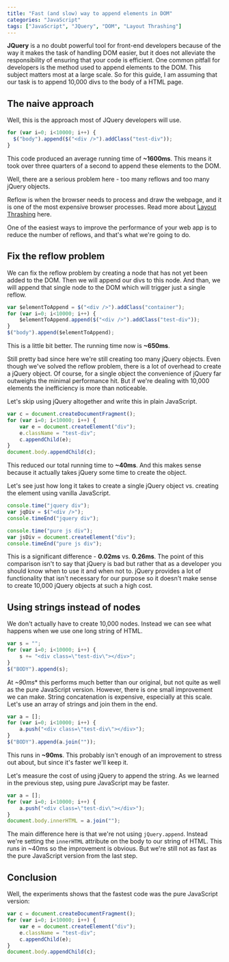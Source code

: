 ```yaml
---
title: "Fast (and slow) way to append elements in DOM"
categories: "JavaScript"
tags: ["JavaScript", "JQuery", "DOM", "Layout Thrashing"]
---
```


**JQuery** is a no doubt powerful tool for front-end developers because of the way it makes the task of handling DOM 
easier, but it does not alleviate the responsibility of ensuring that your code is efficient. 
One common pitfall for developers is the method used to append elements to the DOM. 
This subject matters most at a large scale. So for this guide, I am assuming that our task is to append 10,000 divs to 
the body of a HTML page.


## The naive approach

Well, this is the approach most of JQuery developers will use.

``` javascript
for (var i=0; i<10000; i++) {
  $("body").append($("<div />").addClass("test-div"));
}
```

This code produced an average running time of **~1600ms**. This means it took over three quarters of a second to append 
these elements to the DOM.

Well, there are a serious problem here - too many reflows and too many jQuery objects. 

Reflow is when the browser needs to process and draw the webpage, and it is one of the most expensive browser processes.
Read more about [Layout Thrashing]("http://codetonics.com/javascript/layout-thrashing/") here.

One of the easiest ways to improve the performance of your web app is to reduce the number of reflows, and that's what 
we're going to do.


## Fix the reflow problem

We can fix the reflow problem by creating a node that has not yet been added to the DOM. Then we will append our divs 
to this node. And than, we will append that single node to the DOM which will trigger just a single reflow.

``` javascript
var $elementToAppend = $("<div />").addClass("container");
for (var i=0; i<10000; i++) {
    $elementToAppend.append($("<div />").addClass("test-div"));
}
$("body").append($elementToAppend);
```

This is a little bit better. The running time now is **~650ms**. 

Still pretty bad since here we're still creating too many jQuery objects. Even though we've solved the reflow problem, 
there is a lot of overhead to create a jQuery object. Of course, for a single object the convenience of jQuery far 
outweighs the minimal performance hit. But if we're dealing with 10,000 elements the inefficiency is more than noticeable.

Let's skip using jQuery altogether and write this in plain JavaScript.

``` javascript
var c = document.createDocumentFragment();
for (var i=0; i<10000; i++) {
    var e = document.createElement("div");
    e.className = "test-div";
    c.appendChild(e);
}
document.body.appendChild(c);
```

This reduced our total running time to **~40ms**. And this makes sense because it actually takes jQuery some time to 
create the object. 

Let's see just how long it takes to create a single jQuery object vs. creating the element using vanilla JavaScript.

``` javascript
console.time("jquery div");
var jqDiv = $("<div />");
console.timeEnd("jquery div");

console.time("pure js div");
var jsDiv = document.createElement("div");
console.timeEnd("pure js div");
```

This is a significant difference - **0.02ms** vs. **0.26ms**. The point of this comparison isn't to say that jQuery is bad but 
rather that as a developer you should know when to use it and when not to. jQuery provides a lot of functionality that 
isn't necessary for our purpose so it doesn't make sense to create 10,000 jQuery objects at such a high cost.


## Using strings instead of nodes

We don't actually have to create 10,000 nodes. Instead we can see what happens when we use one long string of HTML.

``` javascript
var s = "";
for (var i=0; i<10000; i++) {
    s += "<div class=\"test-div\"></div>";
}
$("BODY").append(s);
```

At *~90ms** this performs much better than our original, but not quite as well as the pure JavaScript version. However, 
there is one small improvement we can make. String concatenation is expensive, especially at this scale. Let's use an 
array of strings and join them in the end.

``` javascript
var a = [];
for (var i=0; i<10000; i++) {
    a.push("<div class=\"test-div\"></div>");
}
$("BODY").append(a.join(""));
```

This runs in **~90ms**. This probably isn't enough of an improvement to stress out about, but since it's faster we'll 
keep it.

Let's measure the cost of using jQuery to append the string. As we learned in the previous step, using pure JavaScript may be faster.

``` javascript
var a = [];
for (var i=0; i<10000; i++) {
    a.push("<div class=\"test-div\"></div>");
}
document.body.innerHTML = a.join("");
```

The main difference here is that we're not using ```jQuery.append```. Instead we're setting the ```innerHTML``` attribute on the 
body to our string of HTML. This runs in ~40ms so the improvement is obvious. But we're still not as fast as the 
pure JavaScript version from the last step.


## Conclusion

Well, the experiments shows that the fastest code was the pure JavaScript version:

``` javascript
var c = document.createDocumentFragment();
for (var i=0; i<10000; i++) {
    var e = document.createElement("div");
    e.className = "test-div";
    c.appendChild(e);
}
document.body.appendChild(c);
```